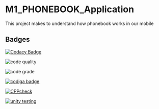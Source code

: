 # M1_PHONEBOOK_Application
This project makes to understand how phonebook works in our mobile

## Badges
[![Codacy Badge](https://app.codacy.com/project/badge/Grade/b26372f200cd40218d4c9437a4050cb3)](https://www.codacy.com/gh/praveenmareedu/M1_PHONEBOOK_Application/dashboard?utm_source=github.com&amp;utm_medium=referral&amp;utm_content=praveenmareedu/M1_PHONEBOOK_Application&amp;utm_campaign=Badge_Grade)

![code quality](https://api.codiga.io/project/31076/score/svg)

![code grade](https://api.codiga.io/project/31076/status/svg)

<a href="https://app.codiga.io/public/user/github/praveenmareedu">
   <img src="https://api.codiga.io/public/badge/user/github/praveenmareedu?style=light" alt="codiga badge" />
</a>

[![CPPcheck](https://github.com/praveenmareedu/M1_PHONEBOOK_Application/actions/workflows/cppcheck.yml/badge.svg)](https://github.com/praveenmareedu/M1_PHONEBOOK_Application/actions/workflows/cppcheck.yml)

[![unity testing](https://github.com/praveenmareedu/M1_PHONEBOOK_Application/actions/workflows/unity.yml/badge.svg)](https://github.com/praveenmareedu/M1_PHONEBOOK_Application/actions/workflows/unity.yml)
